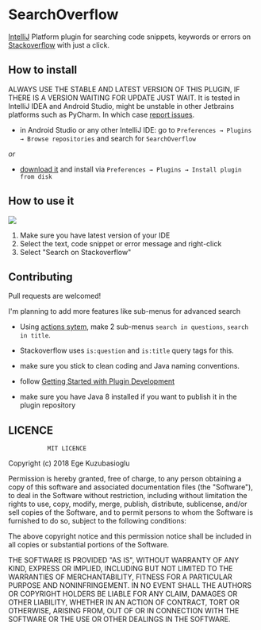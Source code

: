 # SearchOverflow

[IntelliJ](https://www.jetbrains.com/products.html) Platform plugin for searching code snippets, keywords or errors on
[Stackoverflow](http://www.stackoverflow.com/) with just a click.

## How to install

ALWAYS USE THE STABLE AND LATEST VERSION OF THIS PLUGIN, IF THERE IS A VERSION WAITING FOR UPDATE JUST WAIT.
It is tested in IntelliJ IDEA and Android Studio, might be unstable in other Jetbrains platforms such as PyCharm. 
In which case [report issues](https://github.com/egek92/SearchOverflow-IntelliJ/issues).

- in Android Studio or any other IntelliJ IDE: go to `Preferences → Plugins → Browse repositories` and search for `SearchOverflow`

_or_

- [download it](https://plugins.jetbrains.com/plugin/10551-searchoverflow) and install via `Preferences → Plugins → Install plugin from disk`


## How to use it

 ![](.gif)

 1. Make sure you have latest version of your IDE
 2. Select the text, code snippet or error message and right-click
 4. Select "Search on Stackoverflow"

## Contributing

Pull requests are welcomed!

I'm planning to add more features like sub-menus for advanced search


- Using [actions sytem](https://www.jetbrains.org/intellij/sdk/docs/basics/action_system.html), make 2 sub-menus `search in questions`, `search in title`.
- Stackoverflow uses `is:question` and `is:title` query tags for this.



- make sure you stick to clean coding and Java naming conventions.
- follow [Getting Started with Plugin Development](http://confluence.jetbrains.com/display/IDEADEV/Getting+Started+with+Plugin+Development)
- make sure you have Java 8 installed if you want to publish it in the plugin repository

## LICENCE


               MIT LICENCE
               
Copyright (c) 2018 Ege Kuzubasioglu


Permission is hereby granted, free of charge, to any person obtaining a copy
of this software and associated documentation files (the "Software"), to deal
in the Software without restriction, including without limitation the rights
to use, copy, modify, merge, publish, distribute, sublicense, and/or sell
copies of the Software, and to permit persons to whom the Software is
furnished to do so, subject to the following conditions:


The above copyright notice and this permission notice shall be included in all
copies or substantial portions of the Software.


THE SOFTWARE IS PROVIDED "AS IS", WITHOUT WARRANTY OF ANY KIND, EXPRESS OR
IMPLIED, INCLUDING BUT NOT LIMITED TO THE WARRANTIES OF MERCHANTABILITY,
FITNESS FOR A PARTICULAR PURPOSE AND NONINFRINGEMENT. IN NO EVENT SHALL THE
AUTHORS OR COPYRIGHT HOLDERS BE LIABLE FOR ANY CLAIM, DAMAGES OR OTHER
LIABILITY, WHETHER IN AN ACTION OF CONTRACT, TORT OR OTHERWISE, ARISING FROM,
OUT OF OR IN CONNECTION WITH THE SOFTWARE OR THE USE OR OTHER DEALINGS IN THE
SOFTWARE.



